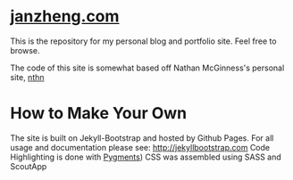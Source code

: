 
# [janzheng.com](http://www.janzheng.com)

This is the repository for my personal blog and portfolio site. Feel free to browse.

The code of this site is somewhat based off Nathan McGinness's personal site, [nthn](http://nthn.net)

# How to Make Your Own

The site is built on Jekyll-Bootstrap and hosted by Github Pages.
For all usage and documentation please see: <http://jekyllbootstrap.com>
Code Highlighting is done with [Pygments](https://github.com/mojombo/jekyll/wiki/liquid-extensions))
CSS was assembled using SASS and ScoutApp